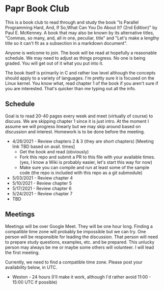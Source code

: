 # Papr Book Club 

This is a book club to read through and study the book "Is Parallel Programming Hard, And, If So,What Can You Do About It? (2nd Edition)" by Paul E. McKenney.  A book that may also be known by its alternative titles, "Commas, so many, and, all in one, peculiar, title" and "Let's make a lengthy title so it can't fit as a subsection in a markdown document".

Anyone is welcome to join.  The book will be read at hopefully a reasonable schedule.  We may need to adjust as things progress.  No one is being graded.  You will get out of it what you put into it.

The book itself is primarily in C and rather low level although the concepts should apply to a variety of languages.  I'm pretty sure it is focused on the Linux kernel.  You know what, read chapter 1 of the book if you aren't sure if you are interested.  That's quicker than me typing out all the info.

## Schedule

Goal is to read 20-40 pages every week and meet (virtually of course) to discuss.  We are skipping chapter 1 since it is just intro.  At the moment I assume we will progress linearly but we may skip around based on discussion and interest.  Homework is to be done before the meeting.

* 4/26/2021 - Review chapters 2 & 3 (they are short chapters) [Meeting link TBD based on avail. times]
  - Get the book and read (obviously)
  - Fork this repo and submit a PR to this file with your available times. (yes, I know a Wiki is probably easier, let's start this way for now)
  - Make sure you can compile and run at least some of the sample code (the repo is included with this repo as a git submodule)
* 5/03/2021 - Review chapter 4
* 5/10/2021 - Review chapter 5
* 5/17/2021 - Review chapter 6
* 5/24/2021 - Review chapter 7
* TBD

## Meetings

Meetings will be over Google Meet.  They will be one hour long.  Finding a compatible time zone will probably be impossible but we can try.  One person will be responsible for leading the discussion.  That person will need to prepare study questions, examples, etc. and be prepared.  This unlucky person may always be me or maybe some others will volunteer.  I will lead the first meeting.

Currently, we need to find a compatible time zone.  Please post your availability below, in UTC.

* Weston - 24 hours (I'll make it work, although I'd rather avoid 11:00 - 15:00 UTC if possible)
